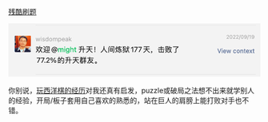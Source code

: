 <!-- ex_nolevel -->

[残酷刷题](http://board.cruelcoding.com)

![欢迎@might 升天！人间炼狱177天，击败了77.2%的升天群友。](/assets/SetPoolAGoal.png)

你别说，[玩西洋棋的经历](https://wiki.v2beach.cn/Tech/chess.html)对我还真有启发，puzzle或破局之法想不出来就学别人的经验，开局/板子套用自己喜欢的熟悉的，站在巨人的肩膀上能打败对手也不错。